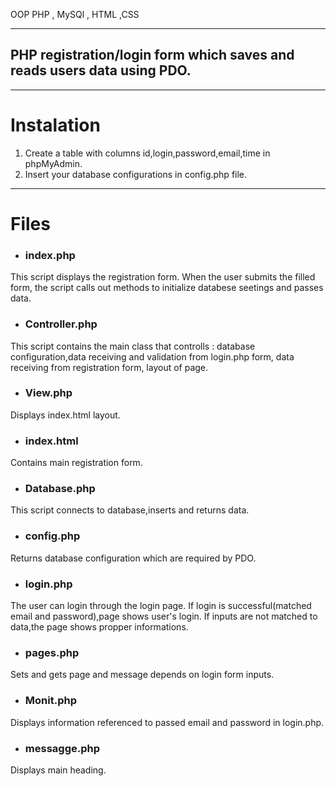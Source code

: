 OOP PHP , MySQl , HTML ,CSS
___
## PHP registration/login form which saves and reads users data using PDO. 


___
# Instalation 
1. Create a table with columns id,login,password,email,time in phpMyAdmin.
2. Insert your database configurations in config.php file.
___

# Files

* ### index.php
This script displays the registration form. 
When the user submits the filled form, the script calls out methods to initialize databese seetings and passes data.



* ### Controller.php 
This script contains the main class that controlls : database configuration,data receiving and validation from login.php form,
data receiving from registration form, layout of page.

* ### View.php
Displays index.html layout.

* ### index.html
Contains main registration form.

* ### Database.php

This script connects to database,inserts and returns data.

* ### config.php 
Returns database configuration which are required by PDO.

* ### login.php
The user can login through the login page. If login is successful(matched email and password),page shows user's login.
If inputs are not matched to data,the page shows propper informations.

* ### pages.php
Sets and gets page and message depends on login form inputs.

* ### Monit.php 
Displays information referenced to passed email and password in login.php.

* ### messagge.php
Displays main heading.
